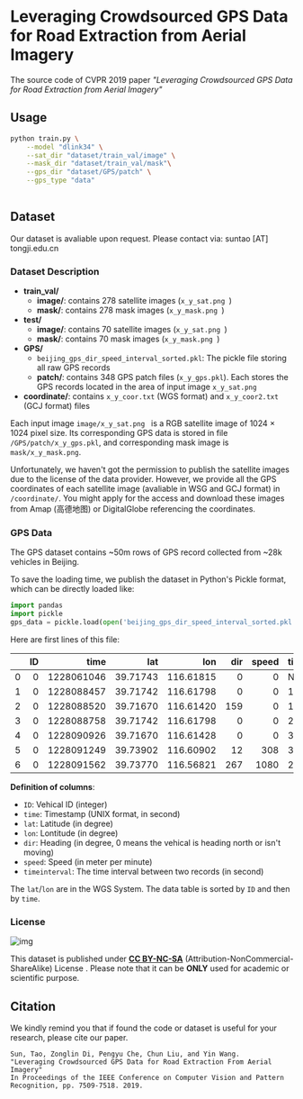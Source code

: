 # Leveraging Crowdsourced GPS Data for Road Extraction from Aerial Imagery
The source code of CVPR 2019 paper *"Leveraging Crowdsourced GPS Data for Road Extraction from Aerial Imagery"*

## Usage

```bash
python train.py \
	--model "dlink34" \
	--sat_dir "dataset/train_val/image" \
	--mask_dir "dataset/train_val/mask"\
	--gps_dir "dataset/GPS/patch" \
	--gps_type "data"
	
```


## Dataset

Our dataset is avaliable upon request. Please contact via: suntao [AT] tongji.edu.cn

### Dataset Description

- **train_val/**
  - **image/**: contains 278 satellite images (`x_y_sat.png `)
  - **mask/**: contains 278 mask images (`x_y_mask.png `)
- **test/**
  - **image/**: contains 70 satellite images (`x_y_sat.png `)
  - **mask/**: contains 70 mask images (`x_y_mask.png `)
- **GPS/**
  - `beijing_gps_dir_speed_interval_sorted.pkl`: The pickle file storing all raw GPS records
  - **patch/**: contains 348 GPS patch files (`x_y_gps.pkl`). Each stores the GPS records located in the area of input image `x_y_sat.png`
- **coordinate/**: contains `x_y_coor.txt` (WGS format) and `x_y_coor2.txt` (GCJ format) files

Each input image `image/x_y_sat.png ` is a RGB satellite image of 1024 $\times$ 1024 pixel size. Its corresponding GPS data is stored in file  `/GPS/patch/x_y_gps.pkl`, and corresponding mask image is   `mask/x_y_mask.png`.

Unfortunately, we haven't got the permission to publish the satellite images due to the license of the data provider. However, we provide all the GPS coordinates of each satellite image (avaliable in WSG and GCJ format) in `/coordinate/`. You might apply for the access and download these images from Amap (高德地图) or DigitalGlobe referencing the coordinates.

### GPS Data

The GPS dataset contains ~50m rows of GPS record collected from ~28k vehicles in Beijing.

To save the loading time, we publish the dataset in Python's Pickle format, which can be directly loaded like:

```python
import pandas
import pickle
gps_data = pickle.load(open('beijing_gps_dir_speed_interval_sorted.pkl', 'rb'))
```

Here are first lines of this file:

|   |ID | time |        lat |      lon |       dir | speed | timeinterval |
| ---: | ---: | ---------: | -------: | --------: | ----: | -----------: | ----- |
|    0 |    0 | 1228061046 | 39.71743 | 116.61815 |     0 |            0 | NaN   |
|    1 |    0 | 1228088457 | 39.71742 | 116.61798 |     0 |            0 | 177.5 |
|    2 |    0 | 1228088520 | 39.71670 | 116.61420 |   159 |            0 | 150.5 |
|    3 |    0 | 1228088758 | 39.71742 | 116.61798 |     0 |            0 | 272.5 |
|    4 |    0 | 1228090926 | 39.71670 | 116.61428 |     0 |            0 | 354.5 |
|    5 |    0 | 1228091249 | 39.73902 | 116.60902 |    12 |          308 | 318.0 |
|    6 |    0 | 1228091562 | 39.73770 | 116.56821 |   267 |         1080 | 264.0 |

**Definition of columns**:

- `ID`: Vehical ID (integer)
- `time`: Timestamp (UNIX format, in second)
- `lat`: Latitude (in degree)
- `lon`: Lontitude (in degree)
- `dir`: Heading (in degree, 0 means the vehical is heading north or isn't moving)
- `speed`: Speed (in meter per minute)
- `timeinterval`: The time interval between two records (in second)

The `lat`/`lon` are in the WGS System. The data table is sorted by `ID`  and then by `time`. 


### License

![img](https://licensebuttons.net/l/by-nc-sa/3.0/88x31.png)

This dataset is published under [**CC BY-NC-SA**](https://creativecommons.org/licenses/by-nc-sa/4.0/) (Attribution-NonCommercial-ShareAlike) License . Please note that it can be **ONLY** used for academic or scientific purpose. 

## Citation
We kindly remind you that if found the code or dataset is useful for your research, please cite our paper.
```
Sun, Tao, Zonglin Di, Pengyu Che, Chun Liu, and Yin Wang. 
"Leveraging Crowdsourced GPS Data for Road Extraction From Aerial Imagery" 
In Proceedings of the IEEE Conference on Computer Vision and Pattern Recognition, pp. 7509-7518. 2019.
```
